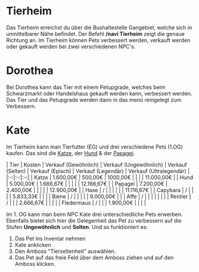 # Tierheim

Das Tierheim erreichst du über die Bushaltestelle Gangebiet, welche sich in unmittelbarer Nähe befindet. Der Befehl **/navi Tierheim** zeigt die genaue Richtung an.
Im Tierheim können Pets verbessert werden, verkauft werden oder gekauft werden bei zwei verschiedenen NPC's.

# Dorothea

Bei Dorothea kann das Tier mit einem Petupgrade, welches beim Schwarzmarkt oder Handelshaus gekauft werden kann, verbessert werden. Das Tier und das Petupgrade werden dann in das menü reingelegt zum Verbessern.

# Kate

Im Tierheim kann man Tierfutter (EG) und drei verschiedene Pets (1.OG) kaufen. Das sind die [Katze](../../pages/pets/katze.md), der [Hund](../../pages/pets/hund.md) & der [Papagei](../../pages/pets/papagei.md).

| Tier | Kosten | Verkauf (Gewöhnlich) | Verkauf (Ungewöhnlich) | Verkauf (Selten) | Verkauf (Episch) | Verkauf (Legendär) | Verkauf (Ultralegendär) |
|:-:|:-:|:-:|
| Katze | 1.600,00€ | 500,00€ | 1000,00€ |  |  |  | 11.000,00€ |
| Hund | 5.000,00€ | 1.666,67€ |  |  |  |  | 12.166,67€ |
| Papagei | 7.200,00€ | 2.400,00€ |  |  |  |  | 12.900,00€ |
| Hase | / |  |  |  |  |  | 11.116,67€ |
| Capybara | / |  |  |  | 5.833,33€ |  |  |
| Biene | / |  |  |  |  | 9.000,00€ |  |
| Affe | / | |  |  |  |  |  |
| Rentier | / |  |  | 2.666,67€ |  |  |  |
| Fledermaus | / | |  | 1.900,00€ |  |  |  |


Im 1. OG kann man beim NPC Kate drei unterschiedliche Pets erwerben. Ebenfalls bietet sich hier die Gelegenheit das Pet zu verbessern auf die Stufen **Ungewöhnlich** und **Selten**. Und so funktioniert es:

1. Das Pet ins Inventar nehmen
2. Kate anklicken
3. Den Amboss "Tierseltenheit" auswählen.
4. Das Pet auf das freie Feld über dem Amboss ziehen und auf den Amboss klicken.
